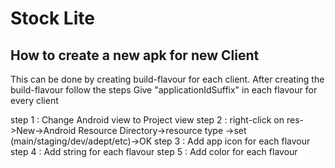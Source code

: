 # Stock Lite

How to create a new apk for new Client
---------------------------------------
This can be done by creating build-flavour for each client.
After creating the build-flavour follow the steps
Give "applicationIdSuffix" in each flavour for every client

step 1 : Change Android view to Project view
step 2 : right-click on res->New->Android Resource Directory->resource type ->set (main/staging/dev/adept/etc)->OK
step 3 : Add app icon for each flavour
step 4 : Add string for each flavour
step 5 : Add color for each flavour
